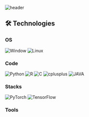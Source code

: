 ![header](https://capsule-render.vercel.app/api?type=transparent&color=auto&height=250&section=header&text=Gyuil-Kim's%20GitHub&fontSize=70&animation=scaleIn)
<!--

**kimmandarin/kimmandarin** is a ✨ _special_ ✨ repository because its `README.md` (this file) appears on your GitHub profile.

Here are some ideas to get you started:

- 🔭 I’m currently working on ...
- 🌱 I’m currently learning ...
- 👯 I’m looking to collaborate on ...
- 🤔 I’m looking for help with ...
- 💬 Ask me about ...
- 📫 How to reach me: ...
- 😄 Pronouns: ...
- ⚡ Fun fact: ...
-->

## 🛠 Technologies
<h3>OS</h3>
<p>
  <img alt="Window" src="https://img.shields.io/badge/-Window-0078D6?style=flat-square&logo=windows&logoColor=white"/>
  <img alt="Linux" src="https://img.shields.io/badge/-Linux-FCC624?style=flat-square&logo=linux&logoColor=black"/>
</p>

<h3>Code</h3>
<p>
  <img alt="Python" src="https://img.shields.io/badge/-Python-3776AB?style=flat-square&logo=python&logoColor=white"/>
  <img alt="R" src="https://img.shields.io/badge/-R-276DC3?style=flat-square&logo=r&logoColor=white"/>
  <img alt="C" src="https://img.shields.io/badge/-C-3A8B9CC?style=flat-square&logo=c&logoColor=white"/>
  <img alt="cplusplus" src="https://img.shields.io/badge/-cplusplus-00599C?style=flat-square&logo=cplusplus&logoColor=white"/>
  <img alt="JAVA" src="https://img.shields.io/badge/-JAVA-276DC3?style=flat-square&logo=java&logoColor=white"/>
</p>

<h3>Stacks</h3>
<p>
  <img alt="PyTorch" src="https://img.shields.io/badge/-PyTorch-EE4C2C?style=flat-square&logo=PyTorch&logoColor=white"/>
  <img alt="TensorFlow" src="https://img.shields.io/badge/-TensorFlow-FF6F00?style=flat-square&logo=TensorFlow&logoColor=white"/>
</p>

<h3>Tools</h3>
